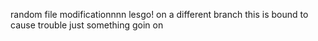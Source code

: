 random file
modificationnnn
lesgo!
on a different branch
this is bound to cause trouble
just something goin on

